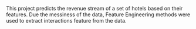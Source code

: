 This project predicts the revenue stream of a set of hotels based on their features.
Due the messiness of the data, Feature Engineering methods were used to extract 
interactions feature from the data.

